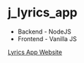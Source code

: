 # j_lyrics_app
- Backend - NodeJS
- Frontend - Vanilla JS

[Lyrics App Website](https://github.com/mulitate4/j_lyrics_app)
